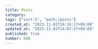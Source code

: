 ```yaml
---
title: Posts
category:
tags: ["sort:5", "path:/posts"]
created_at: "2023-11-03T10:26:17+09:00"
updated_at: "2023-11-03T14:07:57+09:00"
published: true
number: 688
---
```

